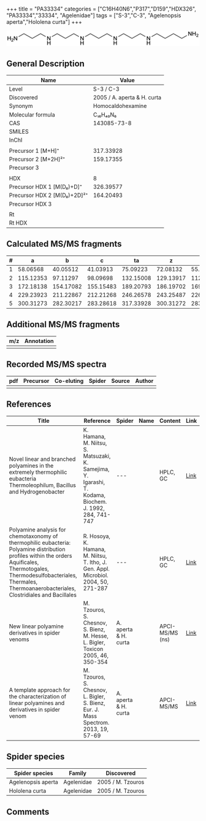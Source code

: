+++
title = "PA33334"
categories = ["C16H40N6","P317","D159","HDX326",
"PA33334","33334",
"Agelenidae"]
tags = ["S-3","C-3",
"Agelenopsis aperta","Hololena curta"]
+++

![](/img/PA33334.png)

## General Description

| Name                        | Value                       |
|-----------------------------|-----------------------------|
| Level                       | S-3 / C-3                          |
| Discovered                  | 2005 / A. aperta & H. curta |
| Synonym                     | Homocaldohexamine           |
| Molecular formula           | C₁₆H₄₀N₆                    |
| CAS                         | 143085-73-8                 |
| SMILES |   |
| InChI  |   |
|                             |                             |
| Precursor 1 [M+H]⁺          | 317.33928                   |
| Precursor 2 [M+2H]²⁺        | 159.17355                   |
| Precursor 3                 |                             |
|                             |                             |
| HDX                         | 8                           |
| Precursor HDX 1 [M(D₈)+D]⁺   | 326.39577                   |
| Precursor HDX 2 [M(D₈)+2D]²⁺ | 164.20493                   |
| Precursor HDX 3             |                             |
|                             |                             |
| Rt                          |                             |
| Rt HDX                      |                             |

## Calculated MS/MS fragments

| # | a         | b         | c         | ta        | z         | y         | tz        |
|---|-----------|-----------|-----------|-----------|-----------|-----------|-----------|
| 1 | 58.06568  | 40.05512  | 41.03913  | 75.09223  | 72.08132  | 55.05477  | 89.10787  |
| 2 | 115.12353 | 97.11297  | 98.09698  | 132.15008 | 129.13917 | 112.11262 | 146.16572 |
| 3 | 172.18138 | 154.17082 | 155.15483 | 189.20793 | 186.19702 | 169.17047 | 203.22357 |
| 4 | 229.23923 | 211.22867 | 212.21268 | 246.26578 | 243.25487 | 226.22832 | 260.28142 |
| 5 | 300.31273 | 282.30217 | 283.28618 | 317.33928 | 300.31272 | 283.28617 | 317.33927 |

## Additional MS/MS fragments

| m/z | Annotation |
|-----|------------|
|     |            |

## Recorded MS/MS spectra

| pdf | Precursor | Co-eluting | Spider | Source | Author |
|-----|-----------|------------|--------|--------|--------|
|     |           |            |        |        |        |

## References

| Title                                                                                                                                                                                                                                     | Reference                                                                                               | Spider               | Name | Content         | Link                                                                     |
|-------------------------------------------------------------------------------------------------------------------------------------------------------------------------------------------------------------------------------------------|---------------------------------------------------------------------------------------------------------|----------------------|------|-----------------|--------------------------------------------------------------------------|
| Novel linear and branched polyamines in the extremely thermophilic eubacteria Thermoleophilum, Bacillus and Hydrogenobacter                                                                                                               | K. Hamana, M. Niitsu, S. Matsuzaki, K. Samejima, Y. Igarashi, T. Kodama, Biochem. J. 1992, 284, 741-747 | ---                  |      | HPLC, GC        | [Link](http://www.biochemj.org/content/284/3/741)                        |
| Polyamine analysis for chemotaxonomy of thermophilic eubacteria: Polyamine distribution profiles within the orders Aquificales, Thermotogales, Thermodesulfobacteriales, Thermales, Thermoanaerobacteriales, Clostridiales and Bacillales | R. Hosoya, K. Hamana, M. Niitsu, T. Itho, J. Gen. Appl. Microbiol. 2004, 50, 271-287                    | ---                  |      | HPLC, GC        | [Link](https://www.jstage.jst.go.jp/article/jgam/50/5/50_5_271/_article) |
| New linear polyamine derivatives in spider venoms                                                                                                                                                                                         | M. Tzouros, S. Chesnov, S. Bienz, M. Hesse, L. Bigler, Toxicon 2005, 46, 350-354                        | A. aperta & H. curta |      | APCI-MS/MS (ns) | [Link](https://doi.org/10.1016/j.toxicon.2005.04.018)                    |
| A template approach for the characterization of linear polyamines and derivatives in spider venom                                                                                                                                         | M. Tzouros, S. Chesnov, L. Bigler, S. Bienz, Eur. J. Mass Spectrom. 2013, 19, 57-69                     | A. aperta & H. curta |      | APCI-MS/MS      | [Link](https://doi.org/10.1255/ejms.1213)                                |

## Spider species

| Spider species     | Family     | Discovered        |
|--------------------|------------|-------------------|
| Agelenopsis aperta | Agelenidae | 2005 / M. Tzouros |
| Hololena curta     | Agelenidae | 2005 / M. Tzouros |

## Comments
